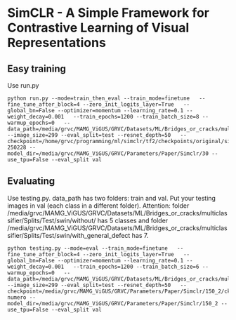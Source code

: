 # SimCLR - A Simple Framework for Contrastive Learning of Visual Representations

## Easy training

Use run.py

```
python run.py --mode=train_then_eval --train_mode=finetune   --fine_tune_after_block=4 --zero_init_logits_layer=True   --global_bn=False --optimizer=momentum --learning_rate=0.1 --weight_decay=0.001   --train_epochs=1200 --train_batch_size=8 --warmup_epochs=0   --data_path=/media/grvc/MAMG_ViGUS/GRVC/Datasets/ML/Bridges_or_cracks/multiclassifier/Splits/30/Swin_structure --image_size=299 --eval_split=test --resnet_depth=50   --checkpoint=/home/grvc/programming/ml/simclr/tf2/checkpoints/original/simclrv2_pretrained_r50_1x_sk1_model.ckpt-250228 --model_dir=/media/grvc/MAMG_ViGUS/GRVC/Parameters/Paper/Simclr/30 --use_tpu=False --eval_split val
```


## Evaluating

Use testing.py.
data_path has two folders: train and val. Put your testing images in val (each class in a different folder).
Attention: folder /media/grvc/MAMG_ViGUS/GRVC/Datasets/ML/Bridges_or_cracks/multiclassifier/Splits/Test/swin/without/ has 5 classes and folder /media/grvc/MAMG_ViGUS/GRVC/Datasets/ML/Bridges_or_cracks/multiclassifier/Splits/Test/swin/with_general_defect has 7.

```
python testing.py --mode=eval --train_mode=finetune   --fine_tune_after_block=4 --zero_init_logits_layer=True   --global_bn=False --optimizer=momentum --learning_rate=0.1 --weight_decay=0.001   --train_epochs=1200 --train_batch_size=6 --warmup_epochs=0   --data_path=/media/grvc/MAMG_ViGUS/GRVC/Datasets/ML/Bridges_or_cracks/multiclassifier/Splits/Test/swin/without/ --image_size=299 --eval_split=test --resnet_depth=50   --checkpoint=/media/grvc/MAMG_ViGUS/GRVC/Parameters/Paper/Simclr/150_2/ckpt-numero --model_dir=/media/grvc/MAMG_ViGUS/GRVC/Parameters/Paper/Simclr/150_2 --use_tpu=False --eval_split val
```
